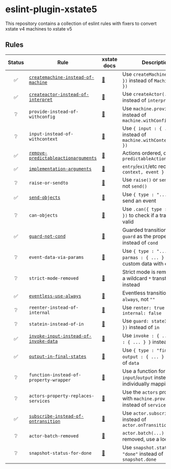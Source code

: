 # eslint-plugin-xstate5

This repository contains a collection of eslint rules with fixers to convert xstate v4 machines to xstate v5

## Rules

| Status | Rule | xstate docs | Description |
| :----: | --------- | -- |----------- |
| ✅ | [`createmachine-instead-of-machine`](./rules/createmachine-instead-of-machine/createmachine-instead-of-machine.js) | [🔗](https://stately.ai/docs/migration#use-createmachine-not-machine) | Use `createMachine({ ... })` instead of `Machine({ ... })` |
| ✅ | [`createactor-instead-of-interpret`](./rules/createactor-instead-of-interpret/createactor-instead-of-interpret.js) | [🔗](https://stately.ai/docs/migration#use-createactor-not-interpret) | Use `createActor(...)` instead of `interpret(...)` |
| ❔ | `provide-instead-of-withconfig` | [🔗](https://stately.ai/docs/migration#use-machineprovide-not-machinewithconfig) | Use `machine.provide(...)` instead of `machine.withConfig(...)` |
| ❔ | `input-instead-of-withcontext` | [🔗](https://stately.ai/docs/migration#set-context-with-input-not-machinewithcontext) | Use `{ input : { ... } }` instead of `machine.withContext({ ... })` |
| ✅ | [`remove-predictableactionarguments`](./rules/remove-predictableactionarguments/remove-predictableactionarguments.js) | [🔗](https://stately.ai/docs/migration#actions-ordered-by-default-predictableactionarguments-no-longer-needed) | Actions ordered, don't need `predictableActionArguments` |
| ✅ | [`implementation-arguments`](./rules/implementation-arguments/implementation-arguments.js) | [🔗](https://stately.ai/docs/migration#implementation-functions-receive-a-single-argument) | `entry`/`exit`/etc receive `{ context, event }` |
| ❔ | `raise-or-sendto` | [🔗](https://stately.ai/docs/migration#use-either-raise-or-sendto-not-send) | Use `raise()` or `sendTo()`, not `send()` |
| ✅ | [`send-objects`](./rules/send-objects/send-objects.js) | [🔗](https://stately.ai/docs/migration#actorsend-no-longer-accepts-string-types) | Use `{ type : "..." }` to send an event |
| ❔ | `can-objects` | [🔗](https://stately.ai/docs/migration#statecan-no-longer-accepts-string-types) | Use `.can({ type : "..." })` to check if a transition is valid |
| ✅ | [`guard-not-cond`](./rules/guard-not-cond/guard-not-cond.js) | [🔗](https://stately.ai/docs/migration#guarded-transitions-use-guard-not-cond) | Guarded transitions use `guard` as the property instead of `cond` |
| ❔ | `event-data-via-params` | [🔗](https://stately.ai/docs/migration#use-params-to-pass-custom-event-data) | Use `{ type : "...", parmas : { ... } }` to pass custom data with events |
| ❔ | `strict-mode-removed` | [🔗](https://stately.ai/docs/migration#use-wildcard--transitions-not-strict-mode) | Strict mode is removed, use a wildcard `*` transtion instead |
| ✅ | [`eventless-use-always`](./rules/eventless-use-always/eventless-use-always.js) | [🔗](https://stately.ai/docs/migration#use-explicit-eventless-always-transitions) | Eventless transitions use `always`, not `""` |
| ❔ | `reenter-instead-of-internal` | [🔗](https://stately.ai/docs/migration#use-reenter-true-not-internal-false) | Use `renter: true` instead of `internal: false` |
| ❔ | `statein-instead-of-in` | [🔗](https://stately.ai/docs/migration#use-statein-to-validate-state-transitions-not-in) | Use `guard: stateIn({ ... })` instead of `in` |
| ✅ | [`invoke-input-instead-of-invoke-data`](./rules/invoke-input-instead-of-invoke-data/invoke-input-instead-of-invoke-data.js) | [🔗](https://stately.ai/docs/migration#use-invokeinput-instead-of-invokedata) | Use `invoke : { ..., input : { ... } }` instead of `data` |
| ✅ | [`output-in-final-states`](./rules/output-in-final-states/output-in-final-states.js) | [🔗](https://stately.ai/docs/migration#use-output-in-final-states-instead-of-data) | Use `{ type : "final", output : { ... } }` instead of `data` |
| ❔ | `function-instead-of-property-wrapper` | [🔗](https://stately.ai/docs/migration#dont-use-property-mappers-in-input-or-output) | Use a function for `input`/`output` instead of individually mapping fields |
| ❔ | `actors-property-replaces-services` | [🔗](https://stately.ai/docs/migration#use-actors-property-on-options-object-instead-of-services) | Use the `actors` property with `machine.provide()` instead of `services` |
| ✅ | [`subscribe-instead-of-ontransition`](./rules/subscribe-instead-of-ontransition/subscribe-instead-of-ontransition.js) | [🔗](https://stately.ai/docs/migration#use-subscribe-for-changes-not-ontransition) | Use `actor.subscribe(...)` instead of `actor.onTransition(...)` |
| ❔ | `actor-batch-removed` | [🔗](https://stately.ai/docs/migration#loop-over-events-instead-of-using-actorbatch) | `actor.batch(...)` was removed, use a loop instead |
| ❔ | `snapshot-status-for-done` | [🔗](https://stately.ai/docs/migration#use-snapshotstatus--done-instead-of-snapshotdone) | Use `snapshot.status === "done"` instead of `snapshot.done` |
